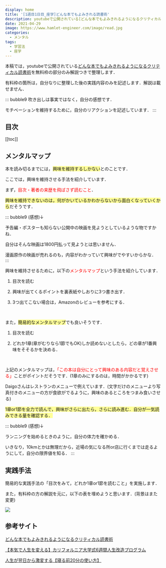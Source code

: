 ```yaml
---
display: home
title: '[1週目1日目_座学]どんな本でもよみきれる読書術'
description: youtubeで公開されている[どんな本でもよみきれるようになるクリティカル読書術](https://www.youtube.com/watch?v=4E44Nbi4cjg)を無料枠の部分のみ解説つきで整理します．
date: 2021-04-29
image: https://www.hamlet-engineer.com/image/read.jpg
categories: 
  - メンタル
tags:
  - 学習法
  - 座学
---
```


本稿では，youtubeで公開されている[どんな本でもよみきれるようになるクリティカル読書術](https://www.youtube.com/watch?v=4E44Nbi4cjg)を無料枠の部分のみ解説つきで整理します．

<!-- more -->

有料枠の箇所は，自分なりに整理した後の実践内容のみを記述します．解説は載せません．

::: bubble9
吹き出しは事実ではなく，自分の感想です．

モチベーションを維持するために，自分のリアクションを記述しています．
:::


<!-- <span style="background-color: #ffff99;"></span> -->
<!-- <span style="color: #ff0000;"></span> -->



## 目次
[[toc]]

## メンタルマップ
本を読み切るまでには，<span style="background-color: #ffff99;">興味を維持するしかない</span>とのことです．

ここでは，興味を維持させる手法を紹介しています．

まず，<span style="color: #ff0000;">目次・著者の来歴を飛ばさず読むこと</span>．

<span style="background-color: #ffff99;">興味を維持できないのは，何がかいているかわからないから面白くなっていくから</span>だそうです．

::: bubble9
(感想)↓

予告編・ポスターも知らない公開中の映画を見ようとしているような物ですかね．

自分はそんな映画は1800円払って見ようとは思いません．

漫画原作の映画が売れるのも，内容がわかっていて興味がでやすいからかな．
:::

興味を維持させるために，以下の<span style="color: #ff0000;">メンタルマップ</span>という手法を紹介しています．
1. 目次を読む

2. 興味が出てくるポイントを裏表紙やしおりに3つ書き出す．

3. 3つ出てこない場合は，Amazonのレビューを参考にする．

<br>

また，<span style="background-color: #ffff99;">簡易的なメンタルマップ</span>でも良いそうです．
1. 目次を読む

2. どれか1章(章がむりなら1節でもOK)しか読めないとしたら，どの章が1番興味をそそるかを決める．

<br>

上記のメンタルマップは，<span style="color: #ff0000;">「この本は自分にとって興味のある内容だと覚えさせる」</span>ことがポイントだそうです．(1章のみにするのは，時間がかかるです)

Daigoさんはレストランのメニューで例えています．(文字だけのメニューより写真付きのメニューの方が食欲がでるように，興味のあるところをつまみ食いさせる)

<span style="background-color: #ffff99;">1章or1節を全力で読んで，興味がさらに出たら，さらに読み進む．自分が一気読みできる量を確認する．</span>

::: bubble9
(感想)↓

ランニングを始めるときのように，自分の体力を確かめる．

いきなり，10kmとかは無理だから，近場の気になる所or店に行くまでは走るようにして，自分の限界値を知る．
:::

## 実践手法
簡易的な実践手法の「目次をみて，どれか1章or1節を読むこと」を実施します．

また，有料枠の方の解説を元に，以下の表を埋めようと思います．(背景はまた変更)

![](/image/book_map.png)




## 参考サイト
[どんな本でもよみきれるようになるクリティカル読書術](https://www.youtube.com/watch?v=4E44Nbi4cjg)

[【本気で人生を変える】カリフォルニア大学式6週間人生改造プログラム](https://daigoblog.jp/pushing-thelimits/)

[人生が翌日から激変する【寝る前20分の使い方】](https://daigoblog.jp/20minutes-night/)

<ClientOnly>
  <CallInArticleAdsense />
</ClientOnly>
